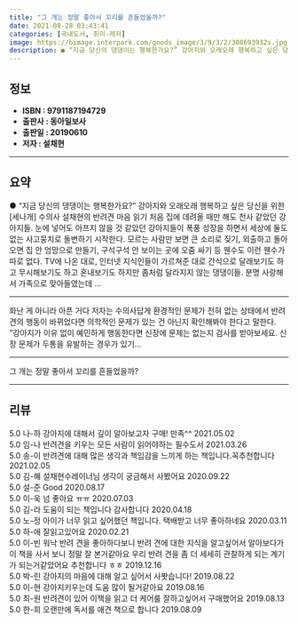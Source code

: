 ```yaml
---
title: "그 개는 정말 좋아서 꼬리를 흔들었을까?"
date: 2021-08-28 03:43:41
categories: [국내도서, 취미-레저]
image: https://bimage.interpark.com/goods_image/3/9/3/2/308693932s.jpg
description: ● “지금 당신의 댕댕이는 행복한가요?” 강아지와 오래오래 행복하고 싶은 당신을 위한 [세나개] 수의사 설채현의 반려견 마음 읽기 처음 집에 데려올 때만 해도 천사 같았던 강아지들. 눈에 넣어도 아프지 않을 것 같았던 강아지들이 폭풍 성장을 하면서 세상에 둘
---
```


## **정보**

- **ISBN : 9791187194729**
- **출판사 : 동아일보사**
- **출판일 : 20190610**
- **저자 : 설채현**

------



## **요약**

●  “지금 당신의 댕댕이는 행복한가요?”         강아지와 오래오래 행복하고 싶은 당신을 위한      [세나개] 수의사 설채현의 반려견 마음 읽기   처음 집에 데려올 때만 해도 천사 같았던 강아지들. 눈에 넣어도 아프지 않을 것 같았던 강아지들이 폭풍 성장을 하면서 세상에 둘도 없는 사고뭉치로 돌변하기 시작한다. 모르는 사람만 보면 큰 소리로 짖기, 외출하고 돌아오면 집 안 엉망으로 만들기, 구석구석 안 보이는 곳에 오줌 싸기 등 웬수도 이런 웬수가 따로 없다.  TV에 나온 대로, 인터넷 지식인들이 가르쳐준 대로 간식으로 달래보기도 하고 무시해보기도 하고 혼내보기도 하지만 좀처럼 달라지지 않는 댕댕이들. 분명 사랑해서 가족으로 맞아들였는데 ...

------

화난 게 아니라 아픈 거다
저자는 수의사답게 환경적인 문제가 전혀 없는 상태에서 반려견의 행동이 바뀌었다면 의학적인 문제가 있는 건 아닌지 확인해봐야 한다고 말한다. ”강아지가 이유 없이 예민하게 행동한다면 신장에 문제는 없는지 검사를 받아보세요. 신장 문제가 두통을 유발하는 경우가 있기... 

------


그 개는 정말 좋아서 꼬리를 흔들었을까? 

------


## **리뷰** 

5.0 나-하 강아지에 대해서 깊이 알아보고자 구매!
만족^^ 2021.05.02 <br/>5.0 임-나 반려견을 키우는 모든 사람이 읽어야하는 필수도서 2021.03.26 <br/>5.0 송-이 반려견에 대해 많은 생각과 책임감을 느끼게 하는 책입니다.꼭추천합니다 2021.02.05 <br/>5.0 김-혜 설채현수레이너님 생각이 궁금해서 사봤어요 2020.09.22 <br/>5.0 설-준 Good 2020.08.17 <br/>5.0 이-욱 넘 좋아요 ㅠㅠ  2020.07.03 <br/>5.0 김-라 도움이 되는 책입니다 감사합니다  2020.04.18 <br/>5.0 노-정 아이가 너무 읽고 싶어했던 책입니다. 택배받고 너무 좋아하네요 2020.03.11 <br/>5.0 하-애 잘읽고있어요 2020.02.21 <br/>5.0 이-빈 워낙 반려 견을 좋아하다보니 반려 견에 대한 지식을 알고싶어서 알아보다가 이 책을 사서 보니 정말 잘 본거같아요
우리 반려 견을 좀 더 세세히 관찰하게 되는 계기가 되는거같았어요 추천합니다 ㅎㅎ 2019.12.16 <br/>5.0 박-린 강아지의 마음에 대해 알고 싶어서 사봣습니다! 2019.08.22 <br/>5.0 이-현 강아지키우는데 도움 많이 될거같아요 2019.08.16 <br/>5.0 최-원 반려견이 있어 이책을  읽고 더 케어룰 잘하고싶어서 구매했어요   2019.08.13 <br/>5.0 한-희 오랜만에  독서를  애견 책으로  합니다 2019.08.09 <br/>